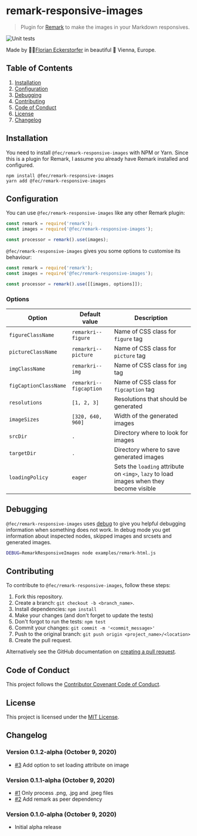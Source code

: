 # remark-responsive-images

> Plugin for [Remark](https://remark.js.org/) to make the images in your Markdown responsives.

![Unit tests](https://github.com/florianeckerstorfer/remark-responsive-images/workflows/Unit%20tests/badge.svg)

Made by 👨‍💻[Florian Eckerstorfer](https://florian.ec) in beautiful 🎡 Vienna, Europe.

## Table of Contents

1. [Installation](#installation)
2. [Configuration](#configuration)
3. [Debugging](#debugging)
4. [Contributing](#contributing)
5. [Code of Conduct](#code-of-conduct)
6. [License](#license)
7. [Changelog](#changelog)

## Installation

You need to install `@fec/remark-responsive-images` with NPM or Yarn. Since this is a plugin for Remark, I assume you already have Remark installed and configured.

```shell
npm install @fec/remark-responsive-images
yarn add @fec/remark-responsive-images
```

## Configuration

You can use `@fec/remark-responsive-images` like any other Remark plugin:

```javascript
const remark = require('remark');
const images = require('@fec/remark-responsive-images');

const processor = remark().use(images);
```

`@fec/remark-responsive-images` gives you some options to customise its behaviour:

```javascript
const remark = require('remark');
const images = require('@fec/remark-responsive-images');

const processor = remark().use([[images, options]]);
```

### Options

| Option                | Default value          | Description                              |
| --------------------- | ---------------------- | ---------------------------------------- |
| `figureClassName`     | `remarkri--figure`     | Name of CSS class for `figure` tag       |
| `pictureClassName`    | `remarkri--picture`    | Name of CSS class for `picture` tag      |
| `imgClassName`        | `remarkri--img`        | Name of CSS class for `img` tag          |
| `figCaptionClassName` | `remarkri--figcaption` | Name of CSS class for `figcaption` tag   |
| `resolutions`         | `[1, 2, 3]`            | Resolutions that should be generated     |
| `imageSizes`          | `[320, 640, 960]`      | Width of the generated images            |
| `srcDir`              | `.`                    | Directory where to look for images       |
| `targetDir`           | `.`                    | Directory where to save generated images |
| `loadingPolicy`       | `eager`                | Sets the `loading` attribute on `<img>`, `lazy` to load images when they become visible |

## Debugging

`@fec/remark-responsive-images` uses [debug](https://www.npmjs.com/package/debug) to give you helpful debugging information when something does not work. In debug mode you get information about inspected nodes, skipped images and srcsets and generated images.

```bash
DEBUG=RemarkResponsiveImages node examples/remark-html.js
```

## Contributing

To contribute to `@fec/remark-responsive-images`, follow these steps:

1. Fork this repository.
2. Create a branch: `git checkout -b <branch_name>`.
3. Install dependencies: `npm install`
4. Make your changes (and don't forget to update the tests)
5. Don't forgot to run the tests: `npm test`
6. Commit your changes: `git commit -m '<commit_message>'`
7. Push to the original branch: `git push origin <project_name>/<location>`
8. Create the pull request.

Alternatively see the GitHub documentation on [creating a pull request](https://help.github.com/en/github/collaborating-with-issues-and-pull-requests/creating-a-pull-request).

## Code of Conduct

This project follows the [Contributor Covenant Code of Conduct](CODE_OF_CONDUCT.md).

## License

This project is licensed under the [MIT License](LICENSE.md).

## Changelog

### Version 0.1.2-alpha (October 9, 2020)

- [#3](https://github.com/florianeckerstorfer/remark-responsive-images/pull/3) Add option to set loading attribute on image

### Version 0.1.1-alpha (October 9, 2020)

- [#1](https://github.com/florianeckerstorfer/remark-responsive-images/pull/1) Only process .png, .jpg and .jpeg files
- [#2](https://github.com/florianeckerstorfer/remark-responsive-images/pull/2) Add remark as peer dependency

### Version 0.1.0-alpha (October 9, 2020)

- Initial alpha release